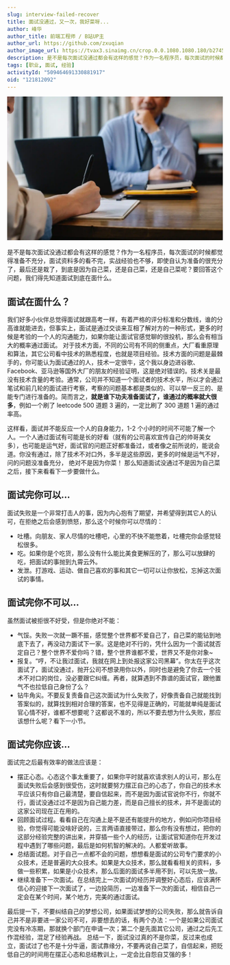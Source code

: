 ```yaml
---
slug: interview-failed-recover
title: 面试没通过，又一次，我好菜呀...
author: 峰华
author_title: 前端工程师 / B站UP主
author_url: https://github.com/zxuqian
author_image_url: https://tvax3.sinaimg.cn/crop.0.0.1080.1080.180/b2745d44ly8g8s4muqeggj20u00u0n0k.jpg?KID=imgbed,tva&Expires=1582389585&ssig=EvXmyu%2FXsX
description: 是不是每次面试没通过都会有这样的感觉？作为一名程序员，每次面试的时候都觉得准备不充分，面试资料多的看不完，实战经验也不够，即使自认为准备的很充分了，最后还是栽了，到底是因为自己菜，还是自己菜，还是自己菜呢？要回答这个问题，我们得先知道面试到底在面什么。
tags: [职业, 面试, 经验]
activityId: "509464691330881917"
oid: "121812092"
---
```


![面试](./img/2021-04-02-interview-failed-recover/interview.webp)

是不是每次面试没通过都会有这样的感觉？作为一名程序员，每次面试的时候都觉得准备不充分，面试资料多的看不完，实战经验也不够，即使自认为准备的很充分了，最后还是栽了，到底是因为自己菜，还是自己菜，还是自己菜呢？要回答这个问题，我们得先知道面试到底在面什么。

## 面试在面什么？

我们好多小伙伴总觉得面试就跟高考一样，有着严格的评分标准和分数线，谁的分高谁就能进去，但事实上，面试是通过交谈来互相了解对方的一种形式，更多的时候是考验的一个人的沟通能力，如果你能让面试官感觉聊的很投机，那么会有相当大的概率通过面试。
对于技术方面，不同的公司有不同的侧重点，大厂看重原理和算法，其它公司看中技术的熟悉程度，也就是项目经验。技术方面的问题是最棘手的，你可能认为面试通过的人，技术一定很牛，这个我以身边进谷歌、Facebook、亚马逊等国外大厂的朋友的经验证明，这是绝对错误的。技术关是最没有技术含量的考验。通常，公司并不知道一个面试者的技术水平，所以才会通过笔试和前几轮的面试进行考察，考察的问题基本都是类似的、可以举一反三的、是能专门进行准备的。简而言之，**就是谁下功夫准备面试了，谁通过的概率就大很多**，例如一个刷了 leetcode 500 道题 3 遍的，一定比刷了 300 道题 1 遍的通过率高。

<!-- truncate -->

这样看，面试并不能反应一个人的自身能力，1-2 个小时的时间不可能了解一个人。一个人通过面试有可能是长的好看（就有的公司喜欢宣传自己的帅哥美女多），也可能是运气好，面试官的问题正好都准备过，或者像之前所说的，能说会道。你没有通过，除了技术不对口外，多半是这些原因，更多的时候是运气不好，问的问题没准备充分，
绝对不是因为你菜！
那么知道面试没通过不是因为自己菜之后，接下来看看下一步要做什么。

## 面试完你可以...

面试失败是一个非常打击人的事，因为内心抱有了期望，并希望得到其它人的认可，在拒绝之后会感到愤怒，那么这个时候你可以尽情的：

- 吐槽。向朋友、家人尽情的吐槽吧，心里的不快不能憋着，吐槽完你会感觉轻松很多。
- 吃。如果你是个吃货，那么没有什么能比美食更解压的了，那么可以放肆的吃，把面试的事抛到九霄云外。
- 发泄。打游戏、运动、做自己喜欢的事和其它一切可以让你放松，忘掉这次面试的事情。

## 面试完你不可以...

虽然面试被拒很不好受，但是你绝对不能：

- 气馁。失败一次就一蹶不振，感觉整个世界都不爱自己了，自己菜的能钻到地底下去了，再没动力面试下一家。这是绝对不行的，凭什么因为一个面试就否定自己？整个世界不爱你吗？错，整个世界谁都不爱，世界又不是你对象~
- 报复。“哼，不让我过面试，我就在网上到处报这家公司黑幕”。你太在乎这次面试了，面试没通过，抛开公司不想录用你以外，同时也是避免了你去一个技术不对口的岗位，没必要跟它纠缠。再者，就算遇到不靠谱的面试官，跟他置气不也拉低自己身份了么？
- 钻牛角尖。不要反复责备自己这次面试为什么失败了，好像责备自己就能找到答案似的，就算找到相对合理的答案，也不见得是正确的，可能就单纯是面试官心情不好，谁都不想要呢？这都说不准的，所以不要去想为什么失败，那应该想什么呢？看下一小节。

## 面试完你应该...

面试完之后最有效率的做法应该是：

- 摆正心态。心态这个事太重要了，如果你平时就喜欢请求别人的认可，那么在面试失败后会感到很受伤，这时就要努力摆正自己的心态了，你自己的技术水平应该只有你自己最清楚，要自信起来，而不是因为面试官说你不行，你就不行，面试没通过过不是因为自己能力差，而是自己擅长的技术，并不是面试的这家公司现在正在用的。
- 回顾面试过程。看看自己在沟通上是不是还有能提升的地方，例如问你项目经验，你觉得可能没啥好说的，三言两语直接带过，那么你有没有想过，把你的这部分经验完整的讲出来，并穿插一些个人的经历，让面试官知道你在开发过程中遇到了哪些问题，最后是如何机智的解决的。人都爱听故事。
- 总结面试题。对于自己一点都不会的问题，想想看是面试的公司专门要求的小众技术，还是普遍的大众技术。如果是大众技术，那么就看看相关的资料，多做一些积累，如果是小众技术，那么后面的面试多半用不到，可以先放一放。
- 继续准备下一次面试。在总结完上一次面试的经历并调整好心态后，应该满怀信心的迎接下一次面试了，一边投简历，一边准备下一次的面试，相信自己一定会在某个时间，某个地方，完美的通过面试。

最后提一下，不要纠结自己的梦想公司，如果面试梦想的公司失败，那么就告诉自己并不是非要进一家公司不可，非要想去的话，有两个办法：一个是如果公司面试完没有冷冻期，那就换个部门在申请一次；第二个是先面其它公司，通过之后先工作混经验，混足了经验再战。
总结一下，面试没过真的不是你菜，反过来也成立，面试过了也不是十分牛逼，面试靠缘分，不要再说自己菜了，自信起来，把贬低自己的时间用在摆正心态和总结教训上，一定会比自怨自艾强的多！
